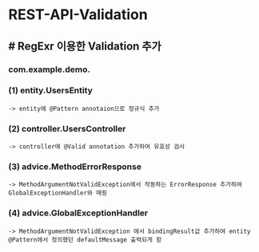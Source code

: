 # REST-API-Validation

## # RegExr 이용한 Validation 추가


### com.example.demo.

### (1) entity.UsersEntity
    -> entity에 @Pattern annotaion으로 정규식 추가

### (2) controller.UsersController
    -> controller에 @Valid annotation 추가하여 유효성 검사

### (3) advice.MethodErrorResponse
    -> MethodArgumentNotValidException에서 작동하는 ErrorResponse 추가하여 GlobalExceptionHandler와 매핑

### (4) advice.GlobalExceptionHandler
    -> MethodArgumentNotValidException 에서 bindingResult값 추가하여 entity @Pattern에서 정의했던 defaultMessage 출력되게 함
